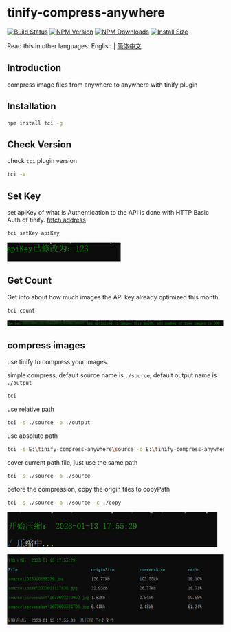 # tinify-compress-anywhere

[![Build Status](https://github.com/JadeXusq/tinify-compress-anywhere/workflows/build/badge.svg)](https://github.com/JadeXusq/tinify-compress-anywhere/actions?query=workflow%3A%22build%22)
[![NPM Version](http://img.shields.io/npm/v/tci.svg?style=flat)](https://www.npmjs.org/package/tci)
[![NPM Downloads](https://img.shields.io/npm/dm/tci.svg?style=flat)](https://npmcharts.com/compare/tci?minimal=true)
[![Install Size](https://packagephobia.now.sh/badge?p=tci)](https://packagephobia.now.sh/result?p=tci)

Read this in other languages: English | [简体中文](./Readme_zh-CN.md)

## Introduction

compress image files from anywhere to anywhere with tinify plugin

## Installation

```sh
npm install tci -g
```

## Check Version

check `tci` plugin version

```sh
tci -V
```

## Set Key

set apiKey of what is Authentication to the API is done with HTTP Basic Auth of tinify. [fetch address](https://tinify.com/dashboard/api)

```sh
tci setKey apiKey
```

![setKey](./source/screenshot/1673603210950.jpg)


## Get Count

Get info about how much images the API key already optimized this month.

```sh
tci count
```

![getCount](./source/screenshot/1673603584706.jpg)

## compress images

use tinify to compress your images.

simple compress, default source name is `./source`, default output name is `./output`

```sh
tci
```

use relative path

```sh
tci -s ./source -o ./output
```

use absolute path

```sh
tci -s E:\tinify-compress-anywhere\source -o E:\tinify-compress-anywhere\output
```

cover current path file, just use the same path

```sh
tci -s ./source -o ./source
```

before the compression, copy the origin files to copyPath

```sh
tci -s ./source -o ./source -c ./copy
```

![compressing](./source/screenshot/1673603740063.jpg)

![complete](./source/screenshot/1673603756317.jpg)

